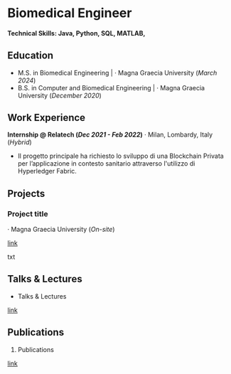 # Biomedical Engineer

#### Technical Skills: Java, Python, SQL, MATLAB,  

## Education 		
- M.S. in Biomedical Engineering | · Magna Graecia University (_March 2024_) 			        		
- B.S. in Computer and Biomedical Engineering | · Magna Graecia University (_December 2020_)

## Work Experience
**Internship @ Relatech (_Dec 2021 - Feb 2022_)**
· Milan, Lombardy, Italy (_Hybrid_)
- Il progetto principale ha richiesto lo sviluppo di una Blockchain Privata per l’applicazione in contesto sanitario attraverso l'utilizzo di Hyperledger Fabric.

## Projects
### Project title 
· Magna Graecia University (_On-site_)

[link]((https://mattia777.github.io/mattia.github.io/))

txt

## Talks & Lectures
- Talks & Lectures
  
[link]((https://mattia777.github.io/mattia.github.io/))

## Publications
1. Publications
   
[link]((https://mattia777.github.io/mattia.github.io/))

